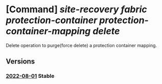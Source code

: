 # [Command] _site-recovery fabric protection-container protection-container-mapping delete_

Delete operation to purge(force delete) a protection container mapping.

## Versions

### [2022-08-01](/Resources/mgmt-plane/L3N1YnNjcmlwdGlvbnMve30vcmVzb3VyY2Vncm91cHMve30vcHJvdmlkZXJzL21pY3Jvc29mdC5yZWNvdmVyeXNlcnZpY2VzL3ZhdWx0cy97fS9yZXBsaWNhdGlvbmZhYnJpY3Mve30vcmVwbGljYXRpb25wcm90ZWN0aW9uY29udGFpbmVycy97fS9yZXBsaWNhdGlvbnByb3RlY3Rpb25jb250YWluZXJtYXBwaW5ncy97fQ==/2022-08-01.xml) **Stable**

<!-- mgmt-plane /subscriptions/{}/resourcegroups/{}/providers/microsoft.recoveryservices/vaults/{}/replicationfabrics/{}/replicationprotectioncontainers/{}/replicationprotectioncontainermappings/{} 2022-08-01 -->
